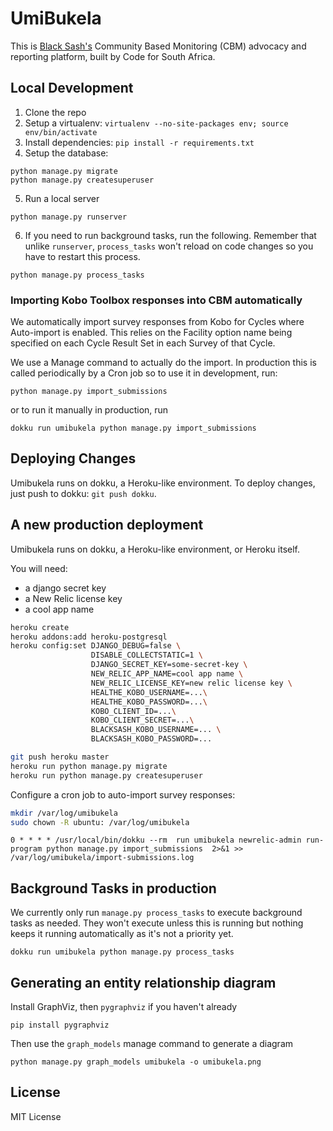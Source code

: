 UmiBukela
=========

This is [Black Sash's](http://www.blacksash.org.za/) Community Based Monitoring (CBM) advocacy and reporting platform, built by Code for South Africa.

Local Development
-----------------

1. Clone the repo
2. Setup a virtualenv: `virtualenv --no-site-packages env; source env/bin/activate`
3. Install dependencies: `pip install -r requirements.txt`
4. Setup the database:

```
python manage.py migrate
python manage.py createsuperuser
```

5. Run a local server
```
python manage.py runserver
```

6. If you need to run background tasks, run the following. Remember that unlike `runserver`, `process_tasks` won't reload on code changes so you have to restart this process.

```
python manage.py process_tasks
```

### Importing Kobo Toolbox responses into CBM automatically

We automatically import survey responses from Kobo for Cycles where Auto-import is enabled. This relies on the Facility option name being specified on each Cycle Result Set in each Survey of that Cycle.

We use a Manage command to actually do the import. In production this is called periodically by a Cron job so to use it in development, run:

```
python manage.py import_submissions
```

or to run it manually in production, run


```
dokku run umibukela python manage.py import_submissions
```

Deploying Changes
-----------------

Umibukela runs on dokku, a Heroku-like environment. To deploy changes, just push to dokku: ``git push dokku``.

A new production deployment
---------------------------

Umibukela runs on dokku, a Heroku-like environment, or Heroku itself.

You will need:

* a django secret key
* a New Relic license key
* a cool app name

```bash
heroku create
heroku addons:add heroku-postgresql
heroku config:set DJANGO_DEBUG=false \
                  DISABLE_COLLECTSTATIC=1 \
                  DJANGO_SECRET_KEY=some-secret-key \
                  NEW_RELIC_APP_NAME=cool app name \
                  NEW_RELIC_LICENSE_KEY=new relic license key \
                  HEALTHE_KOBO_USERNAME=...\
                  HEALTHE_KOBO_PASSWORD=...\
                  KOBO_CLIENT_ID=...\
                  KOBO_CLIENT_SECRET=...\
                  BLACKSASH_KOBO_USERNAME=... \
                  BLACKSASH_KOBO_PASSWORD=...

git push heroku master
heroku run python manage.py migrate
heroku run python manage.py createsuperuser
```

Configure a cron job to auto-import survey responses:

```bash
mkdir /var/log/umibukela
sudo chown -R ubuntu: /var/log/umibukela
```

```cron
0 * * * * /usr/local/bin/dokku --rm  run umibukela newrelic-admin run-program python manage.py import_submissions  2>&1 >> /var/log/umibukela/import-submissions.log
```

Background Tasks in production
------------------------------

We currently only run `manage.py process_tasks` to execute background tasks as needed. They won't execute unless this is running but nothing keeps it running automatically as it's not a priority yet.

```
dokku run umibukela python manage.py process_tasks
```

Generating an entity relationship diagram
-----------------------------------------

Install GraphViz, then `pygraphviz` if you haven't already

```
pip install pygraphviz
```

Then use the `graph_models` manage command to generate a diagram

```
python manage.py graph_models umibukela -o umibukela.png
```

License
-------

MIT License

